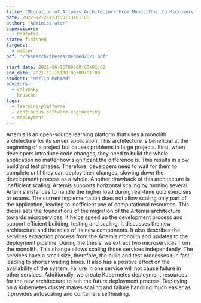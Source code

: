 ```yaml
---
title: "Migration of Artemis Architecture From Monolithic to Microservices"
date: 2022-12-21T23:50:13+01:00
author: "Administrator"
supervisors:
  - bhatotia
state: finished
targets:
  - master
pdf: "/research/theses/mehmed2021.pdf"

start_date: 2021-06-15T00:00:00+01:00
end_date: 2021-12-15T00:00:00+01:00
student: "Merlin Mehmed"
advisors: 
  - volynsky
  - krusche
tags:
  - learning-platforms
  - continuous-software-engineering
  - deployment
---
```

Artemis is an open-source learning platform that uses a monolith architecture for its server application. This
architecture is beneficial at the beginning of a project but causes problems in large projects. First, when developers
introduce code changes, they need to build the whole application no matter how significant the difference is. This
results in slow build and test phases. Therefore, developers need to wait for them to complete until they can deploy
their changes, slowing down the development process as a whole. Another drawback of this architecture is inefficient
scaling. Artemis supports horizontal scaling by running several Artemis instances to handle the higher load during
real-time quiz exercises or exams. The current implementation does not allow scaling only part of the application,
leading to inefficient use of computational resources. This thesis sets the foundations of the migration of the Artemis
architecture towards microservices. It helps speed up the development process and support efficient building, testing
and scaling. It discusses the new architecture and the roles of its new components. It also describes the services
extraction process from the Artemis monolith and updates to the deployment pipeline. During the thesis, we extract two
microservices from the monolith. This change allows scaling those services independently. The services have a small
size, therefore, the build and test processes run fast, leading to shorter waiting times. It also has a positive effect
on the availability of the system. Failure in one service will not cause failure in other services. Additionally, we
create Kubernetes deployment resources for the new architecture to suit the future deployment process. Deploying on a
Kubernetes cluster makes scaling and failure handling much easier as it provides autoscaling and containers selfhealing.
